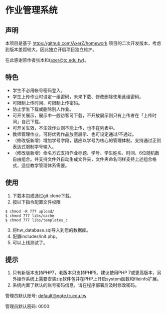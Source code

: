 # **作业管理系统**

## **声明**

本项目是基于 https://github.com/AxerZ/homework 项目的二次开发版本，考虑到版本差距较大，因此独立开启项目独立维护。

在此感谢原作者张本和(axer@tc.edu.tw)。

## **特色**

* 学生不必用帐号密码登入。
* 学生上传作业时设定一组密码，未来下载、修改删除使用此组密码。
* 可限制上传时间、可限制上传密码。
* 防止学生下载或删除别人作业。
* 可开关展示，展示中一般访客可下载，不开放展示则只有上传者在「上传时间」自己下载。
* 可开关生效，不生效作业则不能上传，也不在列表中。
* 教师管理作业，可将优秀作品放至展示、也可设定通过/不通过。
* （修改版新增）增加学号字段，适应以学号为核心的管理体制。支持通过正则表达式限制学号输入。
* （修改版新增）命名方式支持作业标题、学号、学生姓名、时间、6位随机数自由组合。并支持文件外自动生成文件夹，文件夹命名同样支持上述组合格式，适应教学管理体系需要。

## **使用**

1. 下载本包或通过git clone下载。
2. 按以下指令配置文件权限
```
$ chmod -R 777 upload/
$ chmod 777 libs/cache
$ chmod 777 libs/templates_c
```
3. 将hw_database.sql导入到您的数据库。
4. 配置includes/init.php。
5. 可以上线测试了。

## **提示**

1. 只有新版本支持PHP7，老版本只支持PHP5。建议使用PHP 7或更高版本，另外操作系统上需要安装zip软件包并在PHP上开启system函数和fileinfo扩展。
2. 系统内置了默认的账号密码信息，请在程序部署后及时修改密码。

管理员默认账号: default@note.tc.edu.tw

管理员默认密码: 0000
